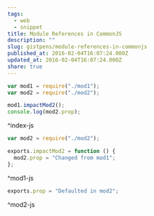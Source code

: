 ```yaml
---
tags:
  - web
  - snippet
title: Module References in CommonJS
description: ""
slug: gistpens/module-references-in-commonjs
published_at: 2016-02-04T16:07:24.000Z
updated_at: 2016-02-04T16:07:24.000Z
share: true
---
```


```js title="index.js"
var mod1 = require("./mod1");
var mod2 = require("./mod2");

mod1.impactMod2();
console.log(mod2.prop);
```

^index-js

```js title="mod1.js"
var mod2 = require("./mod2");

exports.impactMod2 = function () {
  mod2.prop = "Changed from mod1";
};
```

^mod1-js

```js title="mod2.js"
exports.prop = "Defaulted in mod2";
```

^mod2-js
